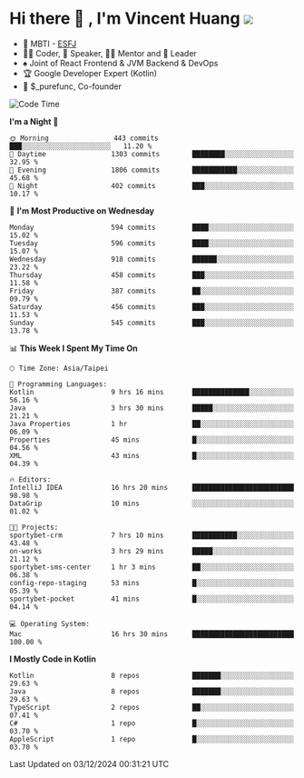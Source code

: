 # Hi there 👋 , I'm Vincent Huang ![](https://komarev.com/ghpvc/?username=Jian-Min-Huang)
- 👀 MBTI - [ESFJ](https://www.16personalities.com/esfj-personality)
- 👨‍💻 Coder, 🎤 Speaker, 👨‍🏫 Mentor and 🚀 Leader
- ♠️ Joint of React Frontend & JVM Backend & DevOps
- 🏆 Google Developer Expert (Kotlin)
- 💼 $_purefunc, Co-founder

<!--START_SECTION:waka-->
![Code Time](http://img.shields.io/badge/Code%20Time-4%2C760%20hrs%2032%20mins-blue)

**I'm a Night 🦉** 

```text
🌞 Morning                443 commits         ███░░░░░░░░░░░░░░░░░░░░░░   11.20 % 
🌆 Daytime                1303 commits        ████████░░░░░░░░░░░░░░░░░   32.95 % 
🌃 Evening                1806 commits        ███████████░░░░░░░░░░░░░░   45.68 % 
🌙 Night                  402 commits         ███░░░░░░░░░░░░░░░░░░░░░░   10.17 % 
```
📅 **I'm Most Productive on Wednesday** 

```text
Monday                   594 commits         ████░░░░░░░░░░░░░░░░░░░░░   15.02 % 
Tuesday                  596 commits         ████░░░░░░░░░░░░░░░░░░░░░   15.07 % 
Wednesday                918 commits         ██████░░░░░░░░░░░░░░░░░░░   23.22 % 
Thursday                 458 commits         ███░░░░░░░░░░░░░░░░░░░░░░   11.58 % 
Friday                   387 commits         ██░░░░░░░░░░░░░░░░░░░░░░░   09.79 % 
Saturday                 456 commits         ███░░░░░░░░░░░░░░░░░░░░░░   11.53 % 
Sunday                   545 commits         ███░░░░░░░░░░░░░░░░░░░░░░   13.78 % 
```


📊 **This Week I Spent My Time On** 

```text
🕑︎ Time Zone: Asia/Taipei

💬 Programming Languages: 
Kotlin                   9 hrs 16 mins       ██████████████░░░░░░░░░░░   56.16 % 
Java                     3 hrs 30 mins       █████░░░░░░░░░░░░░░░░░░░░   21.21 % 
Java Properties          1 hr                ██░░░░░░░░░░░░░░░░░░░░░░░   06.09 % 
Properties               45 mins             █░░░░░░░░░░░░░░░░░░░░░░░░   04.56 % 
XML                      43 mins             █░░░░░░░░░░░░░░░░░░░░░░░░   04.39 % 

🔥 Editors: 
IntelliJ IDEA            16 hrs 20 mins      █████████████████████████   98.98 % 
DataGrip                 10 mins             ░░░░░░░░░░░░░░░░░░░░░░░░░   01.02 % 

🐱‍💻 Projects: 
sportybet-crm            7 hrs 10 mins       ███████████░░░░░░░░░░░░░░   43.48 % 
on-works                 3 hrs 29 mins       █████░░░░░░░░░░░░░░░░░░░░   21.12 % 
sportybet-sms-center     1 hr 3 mins         ██░░░░░░░░░░░░░░░░░░░░░░░   06.38 % 
config-repo-staging      53 mins             █░░░░░░░░░░░░░░░░░░░░░░░░   05.39 % 
sportybet-pocket         41 mins             █░░░░░░░░░░░░░░░░░░░░░░░░   04.14 % 

💻 Operating System: 
Mac                      16 hrs 30 mins      █████████████████████████   100.00 % 
```

**I Mostly Code in Kotlin** 

```text
Kotlin                   8 repos             ███████░░░░░░░░░░░░░░░░░░   29.63 % 
Java                     8 repos             ███████░░░░░░░░░░░░░░░░░░   29.63 % 
TypeScript               2 repos             ██░░░░░░░░░░░░░░░░░░░░░░░   07.41 % 
C#                       1 repo              █░░░░░░░░░░░░░░░░░░░░░░░░   03.70 % 
AppleScript              1 repo              █░░░░░░░░░░░░░░░░░░░░░░░░   03.70 % 
```




 Last Updated on 03/12/2024 00:31:21 UTC
<!--END_SECTION:waka-->
